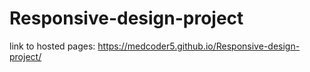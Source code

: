 # Responsive-design-project
link to hosted pages: https://medcoder5.github.io/Responsive-design-project/
